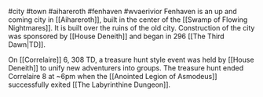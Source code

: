 #city #town #aihareroth #fenhaven #wvaerivior
Fenhaven is an up and coming city in [[Aihareroth]], built in the center of the [[Swamp of Flowing Nightmares]]. It is built over the ruins of the old city. Construction of the city was sponsored by [[House Deneith]] and began in 296 [[The Third Dawn|TD]].

On [[Correlaire]] 6, 308 TD, a treasure hunt style event was held by [[House Deneith]] to unify new adventurers into groups. The treasure hunt ended Correlaire 8 at ~6pm when the [[Anointed Legion of Asmodeus]] successfully exited [[The Labyrinthine Dungeon]]. 


